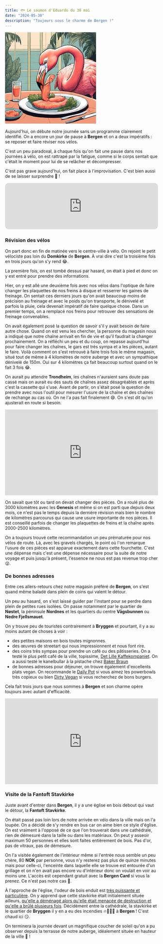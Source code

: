 ```yaml
---
title: 🐟 Le saumon d'Eduardo du 30 mai
date: "2024-05-30"
description: "Toujours sous le charme de Bergen !"
---
```


![Saumon d'Eduardo](../saumon_eduardo.png)

Aujourd'hui, on débute notre journée sans un programme clairement identifié. On a encore un jour de pause à **Bergen** et on a deux impératifs : se reposer et faire réviser nos vélos.

C'est un peu paradoxal, à chaque fois qu'on fait une pause dans nos journées à vélo, on est rattrapé par la fatigue, comme si le corps sentait que c'était le moment pour lui de se relâcher et décompresser. 

C'est pas grave aujourd'hui, on fait place à l'improvisation. C'est bien aussi de se laisser surprendre 🎁 !

<iframe style="border-radius:12px" src="https://open.spotify.com/embed/track/0h3Xy4V4apMraB5NuM8U7Z?utm_source=generator" width="100%" height="152" frameBorder="0" allow="autoplay; clipboard-write; encrypted-media; picture-in-picture" loading="lazy"></iframe>

### Révision des vélos 
On part donc en fin de matinée vers le centre-ville à vélo. On rejoint le petit vélociste pas loin du **Domkirke** de **Bergen**. À vrai dire c'est la troisième fois en trois jours qu'on s'y rend 😂.
  
La première fois, on est tombé dessus par hasard, on était à pied et donc on y est entré pour prendre des informations.

Hier, on y est allé une deuxième fois avec nos vélos dans l'optique de faire changer les plaquettes de nos freins à disque et resserrer les gaines de freinage. On sentait ces derniers jours qu'on avait beaucoup moins de précision au freinage et avec le poids qu'on transporte, le dénivelé et parfois la pluie, cela devenait impératif de faire quelque chose. Dans un premier temps, on a remplacé nos freins pour retrouver des sensations de freinage convenables.

On avait également posé la question de savoir s'il y avait besoin de faire autre chose. Quand on est venu les chercher, la personne du magasin nous a indiqué que notre chaîne arrivait en fin de vie et qu'il faudrait la changer prochainement. On a réfléchi un peu et du coup, on repasse aujourd'hui pour faire changer les chaînes, le gars est très sympa et a les pièces, autant le faire. Voilà comment on s'est retrouvé à faire trois fois le même magasin, situé tout de même à 4 kilomètres de notre auberge et avec un sympathique dénivelé de 150m. Oui sur 4 kilomètres ça fait beaucoup surtout quand on le fait 3 fois 😂.

On aurait pu attendre **Trondheim**, les chaînes n'auraient sans doute pas cassé mais on aurait eu des sauts de chaînes assez désagréables et après c'est la cassette qui s'use. Avant de partir, on s'était posé la question de prendre avec nous l'outil pour mesurer l'usure de la chaîne et des chaînes de rechange au cas où. On ne l'a pas fait finalement 😅. On s'est dit qu'on ajusterait en route si besoin.

<div style="width: 100%; height: 0; position: relative; padding-bottom: 56%;"><iframe src="https://giphy.com/embed/1I3DxnakiDz7maiQrt" style="top: 0; left: 0; width: 100%; height: 100%; position: absolute; border: 0;" allowfullscreen scrolling="no" allow="encrypted-media;" class="giphy-embed"></iframe></div>

On savait que tôt ou tard on devait changer des pièces. On a roulé plus de 3000 kilomètres avec les **Genesis** et même si on est parti que depuis deux mois, ce n'est pas le temps depuis la dernière révision mais bien le nombre de kilomètres parcourus qui cause une usure importante de nos pièces. Il est conseillé parfois de changer les plaquettes de freins et la chaîne après 2000-2500 kilomètres.

On a toujours trouvé cette recommandation un peu prématurée pour nos vélos de route. Là, avec les gravels chargés, le point où l'on remarque l'usure de ces pièces est apparue exactement dans cette fourchette. C'est une dépense mais c'est une dépense nécessaire pour la suite de notre voyage et puis jusqu'à présent, l'essence ne nous est pas revenue trop cher 😜.

### De bonnes adresses
Entre ces allers-retours chez notre magasin préféré de **Bergen**, on s'est quand même baladé dans plein de coins qui valent le détour.

Un peu au hasard, on s'est laissé guider par l'instant pour se perdre dans plein de petites rues isolées. On passe notamment par le quartier de **Nøstet**, la péninsule **Nordnes** et les quartiers du centre **Vågsbunnen** ou **Nedre Fjellsmauet**.

On y trouve peu de touristes contrairement à **Bryggen** et pourtant, il y a au moins autant de choses à voir :
- des petites maisons en bois toutes mignonnes.
- des œuvres de streetart qui nous impressionnent et nous font rire.
- des coins très sympas pour prendre un café ou des pâtisseries.
On a testé le plus petit café de la ville, topissime, [Det Lille Kaffekompaniet](https://www.instagram.com/detlillekaffekompaniet/). On a aussi testé le kanelbullar à la pistache chez [Baker Braun](https://bakerbrun.no/)
- de bonnes adresses pour déjeuner, on trouve également d'excellents plats vegan. On recommande le [Daily Pot](https://www.dailypot.no/) si vous aimez les powerbowls très copieux ou bien [Dirty Vegan](https://www.dirtyvegan.no/) si vous recherchez de bons burgers.

Cela fait trois jours que nous sommes à **Bergen** et son charme opère toujours avec autant d'efficacité.

<div style="width: 100%; height: 0; position: relative; padding-bottom: 56%;"><iframe src="https://giphy.com/embed/lSsrgdpA708aysLlsX" style="top: 0; left: 0; width: 100%; height: 100%; position: absolute; border: 0;" allowfullscreen scrolling="no" allow="encrypted-media;" class="giphy-embed"></iframe></div>

### Visite de la Fantoft Stavkirke 

Juste avant d'entrer dans **Bergen**, il y a une église en bois debout qui vaut le détour, la **Fantoft Stavkirke**.

On était passé pas loin lors de notre arrivée en vélo dans la ville mais on l'a loupée. On a décidé de s'y rendre en bus car on aime bien ce style d'église. On est vraiment à l'opposé de ce que l'on trouverait dans une cathédrale, rien de démesuré dans la taille ou dans les matériaux. On peut y asseoir maximum 50 personnes et elles sont faites entièrement de bois. Pas d'or, pas de vitraux, pas de démesure.

On l'a visitée également de l'intérieur même si l'entrée nous semble un peu chère, 80 **NOK** par personne, vous n'y resterez pas plus de quinze minutes mais pour celle-ci, l'enceinte dans laquelle elle se trouve est entourée d'un grillage et on n'en avait pas encore vu d'intérieur donc on voulait en voir au moins une. L'accès est cependant gratuit avec la **Bergen Card** si vous la prenez. Ce n'est pas notre cas 😬.

À l'approche de l'église, l'odeur de bois enduit est [très puissante et particulière](https://grignotages.com/eglises-en-bois-debout/). On y apprend que cette stavkirke était initialement située ailleurs, [qu'elle a déménagé alors qu'elle était menacée de destruction et qu'elle a brûlé plusieurs fois](https://fantoftstavkirke.no/informasjon/). Décidément entre la cathédrale, la stavkirke et le quartier de **Bryggen** il y en a eu des incendies 🔥👨🏼‍🚒 à **Bergen** ! C'est chaud ici 😏.

On terminera la journée devant un magnifique coucher de soleil qu'on a pu observer depuis la terrasse de notre auberge, idéalement située en hauteur de la ville 🌅 !

